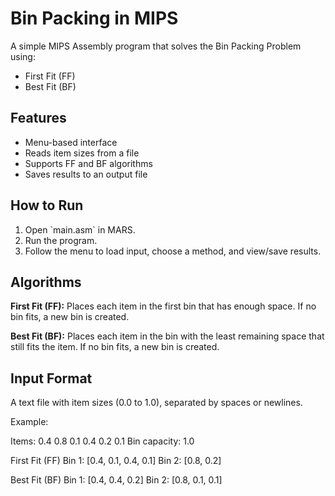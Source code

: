 # Bin Packing in MIPS

A simple MIPS Assembly program that solves the Bin Packing Problem using:

- First Fit (FF)
- Best Fit (BF)

## Features
- Menu-based interface
- Reads item sizes from a file
- Supports FF and BF algorithms
- Saves results to an output file

## How to Run
1. Open \`main.asm\` in MARS.
2. Run the program.
3. Follow the menu to load input, choose a method, and view/save results.

## Algorithms
**First Fit (FF):** Places each item in the first bin that has enough space. If no bin fits, a new bin is created.

**Best Fit (BF):** Places each item in the bin with the least remaining space that still fits the item. If no bin fits, a new bin is created.

## Input Format
A text file with item sizes (0.0 to 1.0), separated by spaces or newlines.

Example:

Items: 0.4 0.8 0.1 0.4 0.2 0.1
Bin capacity: 1.0

First Fit (FF)
Bin 1: [0.4, 0.1, 0.4, 0.1]
Bin 2: [0.8, 0.2]

Best Fit (BF)
Bin 1: [0.4, 0.4, 0.2]
Bin 2: [0.8, 0.1, 0.1]


